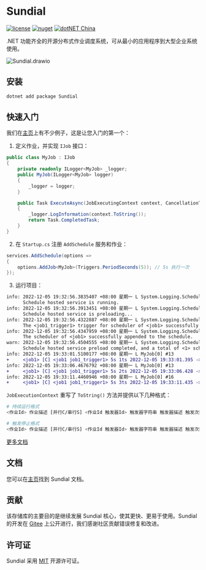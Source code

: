 # Sundial

[![license](https://img.shields.io/badge/license-MIT-orange?cacheSeconds=10800)](https://gitee.com/dotnetchina/Sundial/blob/master/LICENSE) [![nuget](https://img.shields.io/nuget/v/Sundial.svg?cacheSeconds=10800)](https://www.nuget.org/packages/Sundial) [![dotNET China](https://img.shields.io/badge/organization-dotNET%20China-yellow?cacheSeconds=10800)](https://gitee.com/dotnetchina)

.NET 功能齐全的开源分布式作业调度系统，可从最小的应用程序到大型企业系统使用。

![Sundial.drawio](https://gitee.com/dotnetchina/Sundial/raw/master/drawio/Sundial.drawio.png "Sundial.drawio.png")

## 安装

```powershell
dotnet add package Sundial
```

## 快速入门

我们在[主页](https://furion.net/docs/job/)上有不少例子，这是让您入门的第一个：

1. 定义作业，并实现 `IJob` 接口：

```cs
public class MyJob : IJob
{
    private readonly ILogger<MyJob> _logger;
    public MyJob(ILogger<MyJob> logger)
    {
        _logger = logger;
    }

    public Task ExecuteAsync(JobExecutingContext context, CancellationToken stoppingToken)
    {
        _logger.LogInformation(context.ToString());
        return Task.CompletedTask;
    }
}
```

2. 在 `Startup.cs` 注册 `AddSchedule` 服务和作业：

```cs
services.AddSchedule(options =>
{
    options.AddJob<MyJob>(Triggers.PeriodSeconds(5)); // 5s 执行一次
});
```

3. 运行项目：

```diff
info: 2022-12-05 19:32:56.3835407 +08:00 星期一 L System.Logging.ScheduleService[0] #1
      Schedule hosted service is running.
info: 2022-12-05 19:32:56.3913451 +08:00 星期一 L System.Logging.ScheduleService[0] #1
      Schedule hosted service is preloading...
info: 2022-12-05 19:32:56.4322887 +08:00 星期一 L System.Logging.ScheduleService[0] #1
      The <job1_trigger1> trigger for scheduler of <job1> successfully appended to the schedule.
info: 2022-12-05 19:32:56.4347959 +08:00 星期一 L System.Logging.ScheduleService[0] #1
      The scheduler of <job1> successfully appended to the schedule.
warn: 2022-12-05 19:32:56.4504555 +08:00 星期一 L System.Logging.ScheduleService[0] #1
      Schedule hosted service preload completed, and a total of <1> schedulers are appended.
info: 2022-12-05 19:33:01.5100177 +08:00 星期一 L MyJob[0] #13
+     <job1> [C] <job1 job1_trigger1> 5s 1ts 2022-12-05 19:33:01.395 -> 2022-12-05 19:33:06.428
info: 2022-12-05 19:33:06.4676792 +08:00 星期一 L MyJob[0] #13
+     <job1> [C] <job1 job1_trigger1> 5s 2ts 2022-12-05 19:33:06.428 -> 2022-12-05 19:33:11.435
info: 2022-12-05 19:33:11.4460946 +08:00 星期一 L MyJob[0] #16
+     <job1> [C] <job1 job1_trigger1> 5s 3ts 2022-12-05 19:33:11.435 -> 2022-12-05 19:33:16.412
```

`JobExecutionContext` 重写了 `ToString()` 方法并提供以下几种格式：

```bash
# 持续运行格式
<作业Id> 作业描述 [并行C/串行S] <作业Id 触发器Id> 触发器字符串 触发器描述 触发次数ts 触发时间 -> 下一次触发时间

# 触发停止格式
<作业Id> 作业描述 [并行C/串行S] <作业Id 触发器Id> 触发器字符串 触发器描述 触发次数ts 触发时间 [触发器终止状态]
```

[更多文档](https://furion.net/docs/job/)

## 文档

您可以在[主页](https://furion.net/docs/job/)找到 Sundial 文档。

## 贡献

该存储库的主要目的是继续发展 Sundial 核心，使其更快、更易于使用。Sundial 的开发在 [Gitee](https://gitee.com/dotnetchina/Sundial) 上公开进行，我们感谢社区贡献错误修复和改进。

## 许可证

Sundial 采用 [MIT](./LICENSE) 开源许可证。
